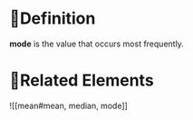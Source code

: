 # 📝Definition
**mode** is the value that occurs most frequently.
# 🌱Related Elements
![[mean#mean, median, mode]]
